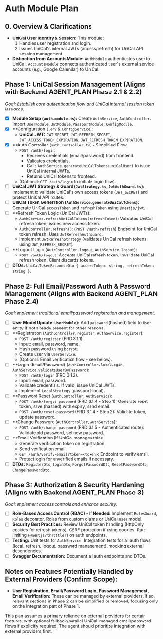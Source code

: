 # Auth Module Plan

## 0. Overview & Clarifications
*   **UniCal User Identity & Session:** This module:
    1.  Handles user registration and login.
    2.  Issues UniCal's internal JWTs (access/refresh) for UniCal API session management.
*   **Distinction from AccountsModule:** `AuthModule` authenticates user to UniCal. `AccountsModule` connects authenticated user's external service accounts (e.g., Google Calendar) to UniCal.

## Phase 1: UniCal Session Management (Aligns with Backend AGENT_PLAN Phase 2.1 & 2.2)
*Goal: Establish core authentication flow and UniCal internal session token issuance.*

*   [x] **Module Setup (`auth.module.ts`):** Create `AuthService`, `AuthController`. Import `UserModule`, `JwtModule`, `PassportModule`, `ConfigModule`.
*   [x] **Configuration (`.env` & `ConfigService`):
    *   **UniCal JWT:** `JWT_SECRET`, `JWT_REFRESH_SECRET`, `JWT_ACCESS_TOKEN_EXPIRATION`, `JWT_REFRESH_TOKEN_EXPIRATION`.
*   [x] **Auth Controller (`auth.controller.ts`) - Simplified Flow:
    *   `POST /auth/login`:
        *   Receives credentials (email/password) from frontend.
        *   Validates credentials.
        *   Calls `AuthService.generateUniCalTokens(uniCalUser)` to issue UniCal internal JWTs.
        *   Returns UniCal tokens to frontend.
    *   (Optional: `GET /auth/login` to initiate login flow).
*   [ ] **UniCal JWT Strategy & Guard (`JwtStrategy.ts`, `JwtAuthGuard.ts`):** Implement to validate UniCal's own access tokens (`JWT_SECRET`) and protect UniCal API routes.
*   [ ] **UniCal Token Generation (`AuthService.generateUniCalTokens`):** Generate UniCal `accessToken` and `refreshToken` using `@nestjs/jwt`.
*   [ ] **Refresh Token Logic (UniCal JWTs):
    *   `AuthService.refreshUniCalTokens(refreshToken)`: Validates UniCal refresh token, issues new access token.
    *   `AuthController.refresh()`: (`POST /auth/refresh`) Endpoint for UniCal token refresh. Uses `JwtRefreshAuthGuard`.
    *   Implement `JwtRefreshStrategy` (validates UniCal refresh tokens using `JWT_REFRESH_SECRET`).
*   [ ] **Logout Logic (`AuthController.logout`, `AuthService.logout`):
    *   `POST /auth/logout`: Accepts UniCal refresh token. Invalidate UniCal refresh token. Client discards tokens.
*   [ ] **DTOs:** `UniCalTokenResponseDto { accessToken: string, refreshToken: string }`.

## Phase 2: Full Email/Password Auth & Password Management (Aligns with Backend AGENT_PLAN Phase 2.4)
*Goal: Implement traditional email/password registration and management.*

*   [ ] **User Model Update (`UserModule`):** Add `password` (hashed) field to `User` entity if not already present for other reasons.
*   [ ] **Registration (`AuthController.register`, `AuthService.register`):
    *   `POST /auth/register` (FRD 3.1.1).
    *   Input: email, password, name.
    *   Hash password using `bcrypt`.
    *   Create user via `UserService`.
    *   (Optional: Email verification flow - see below).
*   [ ] **Login (Email/Password) (`AuthController.localLogin`, `AuthService.validateUserByPassword`):
    *   `POST /auth/login` (FRD 3.1.2).
    *   Input: email, password.
    *   Validate credentials. If valid, issue UniCal JWTs.
    *   Implement `LocalStrategy` (passport-local).
*   [ ] **Password Reset (`AuthController`, `AuthService`):
    *   `POST /auth/forgot-password` (FRD 3.1.4 - Step 1): Generate reset token, save (hashed) with expiry, send email.
    *   `POST /auth/reset-password` (FRD 3.1.4 - Step 2): Validate token, update password.
*   [ ] **Change Password (`AuthController`, `AuthService`):
    *   `POST /auth/change-password` (FRD 3.1.5 - Authenticated route): Validate old password, set new password.
*   [ ] **Email Verification (If UniCal manages this):
    *   Generate verification token on registration.
    *   Send verification email.
    *   `GET /auth/verify-email?token=<token>`: Endpoint to verify email.
    *   Protect login for unverified emails if necessary.
*   [ ] **DTOs:** `RegisterDto`, `LoginDto`, `ForgotPasswordDto`, `ResetPasswordDto`, `ChangePasswordDto`.

## Phase 3: Authorization & Security Hardening (Aligns with Backend AGENT_PLAN Phase 3)
*Goal: Implement access controls and enhance security.*

*   [ ] **Role-Based Access Control (RBAC) - If Needed:** Implement `RolesGuard`, `Roles` decorator. Roles from custom claims or UniCal `User` model.
*   [ ] **Security Best Practices:** Review UniCal token handling (HttpOnly cookies for refresh tokens). CSRF protection if using cookies. Rate limiting (`@nestjs/throttler`) on auth endpoints.
*   [ ] **Testing:** Unit tests for `AuthService`. Integration tests for all auth flows (local, refresh, logout, password management), mocking external dependencies.
*   [ ] **Swagger Documentation:** Document all auth endpoints and DTOs.

## Notes on Features Potentially Handled by External Providers (Confirm Scope):
*   **User Registration, Email/Password Login, Password Management, Email Verification:** These can be managed by external providers. If so, relevant sections in Phase 2 can be simplified or removed, focusing only on the integration part of Phase 1.

This plan assumes a primary reliance on external providers for certain features, with optional fallback/parallel UniCal-managed email/password flows if explicitly required. The agent should prioritize integration with external providers first.
